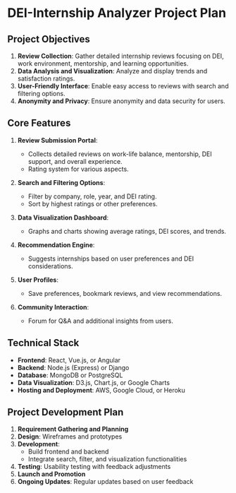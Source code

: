 # DEI-Internship Analyzer Project Plan

## Project Objectives
1. **Review Collection**: Gather detailed internship reviews focusing on DEI, work environment, mentorship, and learning opportunities.
2. **Data Analysis and Visualization**: Analyze and display trends and satisfaction ratings.
3. **User-Friendly Interface**: Enable easy access to reviews with search and filtering options.
4. **Anonymity and Privacy**: Ensure anonymity and data security for users.

## Core Features
1. **Review Submission Portal**:
   - Collects detailed reviews on work-life balance, mentorship, DEI support, and overall experience.
   - Rating system for various aspects.

2. **Search and Filtering Options**:
   - Filter by company, role, year, and DEI rating.
   - Sort by highest ratings or other preferences.

3. **Data Visualization Dashboard**:
   - Graphs and charts showing average ratings, DEI scores, and trends.

4. **Recommendation Engine**:
   - Suggests internships based on user preferences and DEI considerations.

5. **User Profiles**:
   - Save preferences, bookmark reviews, and view recommendations.

6. **Community Interaction**:
   - Forum for Q&A and additional insights from users.

## Technical Stack
- **Frontend**: React, Vue.js, or Angular
- **Backend**: Node.js (Express) or Django
- **Database**: MongoDB or PostgreSQL
- **Data Visualization**: D3.js, Chart.js, or Google Charts
- **Hosting and Deployment**: AWS, Google Cloud, or Heroku

## Project Development Plan
1. **Requirement Gathering and Planning**
2. **Design**: Wireframes and prototypes
3. **Development**:
   - Build frontend and backend
   - Integrate search, filter, and visualization functionalities
4. **Testing**: Usability testing with feedback adjustments
5. **Launch and Promotion**
6. **Ongoing Updates**: Regular updates based on user feedback

